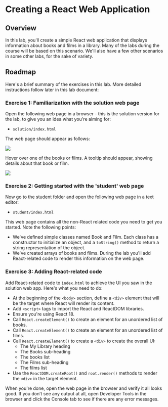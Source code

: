 # Creating a React Web Application

## Overview
In this lab, you'll create a simple React web application that displays information about books and films in a library. Many of the labs during the course will be based on this scenario. We'll also have a few other scenarios in some other labs, for the sake of variety.

## Roadmap
Here's a brief summary of the exercises in this lab. More detailed instructions follow later in this lab document:

### Exercise 1: Familiarization with the solution web page
Open the following web page in a browser - this is the solution version for the lab, to give you an idea what you're aiming for:
- `solution/index.html`

The web page should appear as follows:

<img src="https://res.cloudinary.com/kc-cloud/image/upload/f_auto,q_auto/v1/raycast-uploads/sqejpgjj9r83eqxt644f" />

Hover over one of the books or films. A tooltip should appear, showing details about that book or film.

<img src="https://res.cloudinary.com/kc-cloud/image/upload/f_auto,q_auto/v1/raycast-uploads/gtav9dcmshhfupefxbdg" />

### Exercise 2: Getting started with the 'student' web page
Now go to the student folder and open the following web page in a text editor:
- `student/index.html`

This web page contains all the non-React related code you need to get you started. Note the following points:
- We've defined simple classes named Book and Film. Each class has a constructor to initialize an object, and a `toString()` method to return a string representation of the object.
- We've created arrays of books and films. During the lab you'll add React-related code to render this information on the web page.

### Exercise 3: Adding React-related code
Add React-related code to `index.html` to achieve the UI you saw in the solution web app. Here's what you need to do:
- At the beginning of the `<body>` section, define a `<div>` element that will be the target where React will render its content.
- Add `<script>` tags to import the React and ReactDOM libraries.
- Ensure you're using React 18.
- Call `React.createElement()` to create an element for an unordered list of books.
- Call `React.createElement()` to create an element for an unordered list of films.
- Call `React.createElement()` to create a `<div>` to create the overall UI:
  - The My Library heading
  - The Books sub-heading
  - The books list
  - The Films sub-heading
  - The films list
- Use the `ReactDOM.createRoot()` and `root.render()` methods to render the `<div>` in the target element.
  
When you're done, open the web page in the browser and verify it all looks good. If you don’t see any output at all, open Developer Tools in the browser and click the Console tab to see if there are any error messages.
